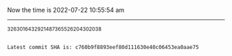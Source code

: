Now the time is 2022-07-22 10:55:54 am

---

<small>3263016432921487365526204302038</small>

```txt

Latest commit SHA is: c760b9f8893eef80d111630e40c06453ea0aae75
```
